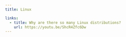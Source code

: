 ```yaml
---
title: Linux

links:
  - title: Why are there so many Linux distributions?
    url: https://youtu.be/ShcR4Zfc6Dw
---
```

